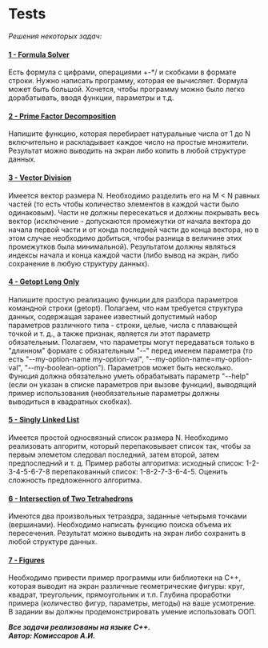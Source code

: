 # Tests
<i> Решения некоторых задач:</i>

#### <a href="https://github.com/NoOmega/tests/tree/master/FormulaSolver">1 - Formula Solver</a>
Есть формула с цифрами, операциями +-*/ и скобками в формате строки. Нужно написать программу, которая ее вычисляет. Формула может быть большой. Хочется, чтобы программу можно было легко дорабатывать, вводя функции, параметры и т.д.

#### <a href="https://github.com/NoOmega/tests/tree/master/PrimeFactorDecomposition">2 - Prime Factor Decomposition</a>
Напишите функцию, которая перебирает натуральные числа от 1 до N включительно и раскладывает каждое число на простые множители. Результат можно выводить на экран либо копить в любой структуре данных.

#### <a href="https://github.com/NoOmega/tests/tree/master/VectorDivision">3 - Vector Division</a>
Имеется вектор размера N. Необходимо разделить его на M < N равных частей (то есть чтобы количество элементов в каждой части было одинаковым). Части не должны пересекаться и должны покрывать весь вектор (исключение - допускаются промежутки от начала вектора до начала первой части и от конда последней части до конца вектора, но в этом случае необходимо добиться, чтобы разница в величине этих промежутков была минимальной).
Результатом должны являться индексы начала и конца каждой части (либо вывод на экран, либо сохранение в любую структуру данных).

#### <a href="https://github.com/NoOmega/tests/tree/master/GetoptLongOnly">4 - Getopt Long Only</a>
Напишите простую реализацию функции для разбора параметров командной строки (getopt).
Полагаем, что нам требуется структура данных, содержащая заранее известный допустимый набор параметров различного типа - строки, целые, числа с плавающей точкой и т. д., а также признак, является ли этот параметр обязательным.
Полагаем, что параметры могут передаваться только в "длинном" формате с обязательным "--" перед именем параметра (то есть "--my-option-name my-option-val", "--my-option-name=my-option-val", "--my-boolean-option").
Параметров может быть несколько.
Функция должна обязательно уметь обрабатывать параметр "--help" (если он указан в списке параметров при вызове функции), выводящий пример использования (необязательные параметры должны выводиться в квадратных скобках).

#### <a href="https://github.com/NoOmega/tests/tree/master/SinglyLinkedList">5 - Singly Linked List</a>
Имеется простой односвязный список размера N. Необходимо реализовать алгоритм, который перепаковывает список так, чтобы за первым элеметом следовал последний, затем второй, затем предпоследний и т. д. Пример работы алгоритма:
исходный список: 1-2-3-4-5-6-7-8
перепакованный список: 1-8-2-7-3-6-4-5.
Оценить сложность предложенного алгоритма.

#### <a href="https://github.com/NoOmega/tests/tree/master/IntersectionOfTwoTetrahedrons">6 - Intersection of Two Tetrahedrons</a>
Имеются два произвольных тетраэдра, заданные четырьмя точками (вершинами). Необходимо написать функцию поиска объема их пересечения. Результат можно выводить на экран либо сохранить в любой структуре данных.

#### <a href="https://github.com/NoOmega/tests/tree/master/Figures">7 - Figures</a>
Необходимо привести пример программы или библиотеки на C++, которая выводит на экран различные геометрические фигуры: круг, квадрат, треугольник, прямоугольник и т.п. Глубина проработки примера (количество фигур, параметры, методы) на ваше усмотрение. В задании вы должны продемонстрировать умение использовать ООП.

<i><b>Все задачи реализованы на языке C++.  
Автор: Комиссаров А.И.</b></i>
